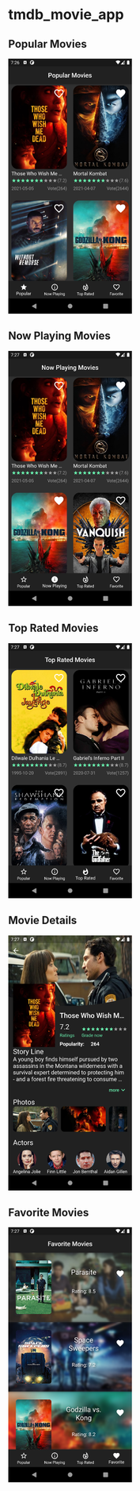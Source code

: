 # tmdb_movie_app

## Popular Movies

<img src="./screenshots/Screenshot_1621970790.png" width="250">

## Now Playing Movies

<img src="./screenshots/Screenshot_1621970849.png" width="250">

## Top Rated Movies

<img src="./screenshots/Screenshot_1621970845.png" width="250">

## Movie Details

<img src="./screenshots/Screenshot_1621970822.png" width="250">

## Favorite Movies

<img src="./screenshots/Screenshot_1621970837.png" width="250">
